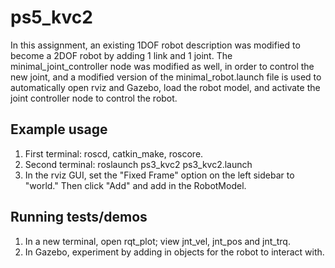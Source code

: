 # ps5_kvc2

In this assignment, an existing 1DOF robot description was modified to become a 2DOF robot by adding 1 link and 1 joint. The minimal_joint_controller node was modified as well, in order to control the new joint, and a modified version of the minimal_robot.launch file is used to automatically open rviz and Gazebo, load the robot model, and activate the joint controller node to control the robot. 

## Example usage
1) First terminal: roscd, catkin_make, roscore.
2) Second terminal: roslaunch ps3_kvc2 ps3_kvc2.launch
3) In the rviz GUI, set the "Fixed Frame" option on the left sidebar to "world." Then click "Add" and add in the RobotModel. 

## Running tests/demos
1) In a new terminal, open rqt_plot; view jnt_vel, jnt_pos and jnt_trq.
2) In Gazebo, experiment by adding in objects for the robot to interact with.
